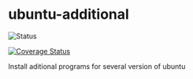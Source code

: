 ubuntu-additional
=================

![Status](https://api.travis-ci.org/sinfallas/ubuntu-additional.svg) 

[![Coverage Status](https://coveralls.io/repos/sinfallas/ubuntu-additional/badge.svg?branch=master&service=github)](https://coveralls.io/github/sinfallas/ubuntu-additional?branch=master)

Install aditional programs for several version of ubuntu
